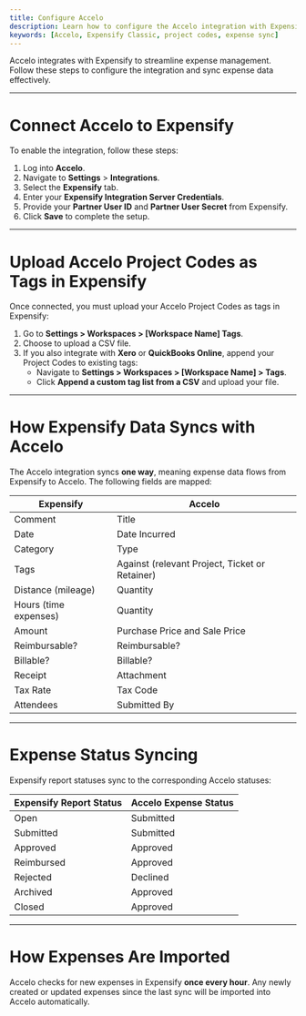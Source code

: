 ```yaml
---
title: Configure Accelo
description: Learn how to configure the Accelo integration with Expensify, including exporting and coding settings.
keywords: [Accelo, Expensify Classic, project codes, expense sync]
---
```


Accelo integrates with Expensify to streamline expense management. Follow these steps to configure the integration and sync expense data effectively.

---

# Connect Accelo to Expensify

To enable the integration, follow these steps:

1. Log into **Accelo**.
2. Navigate to **Settings** > **Integrations**.
3. Select the **Expensify** tab.
4. Enter your **Expensify Integration Server Credentials**.
5. Provide your **Partner User ID** and **Partner User Secret** from Expensify.
6. Click **Save** to complete the setup.

---

# Upload Accelo Project Codes as Tags in Expensify

Once connected, you must upload your Accelo Project Codes as tags in Expensify:

1. Go to **Settings > Workspaces > [Workspace Name] Tags**.
2. Choose to upload a CSV file.
3. If you also integrate with **Xero** or **QuickBooks Online**, append your Project Codes to existing tags:
   - Navigate to **Settings > Workspaces > [Workspace Name] > Tags**.
   - Click **Append a custom tag list from a CSV** and upload your file.

---

# How Expensify Data Syncs with Accelo

The Accelo integration syncs **one way**, meaning expense data flows from Expensify to Accelo. The following fields are mapped:

| Expensify           | Accelo                |
|---------------------|-----------------------|
| Comment             | Title                 |
| Date                | Date Incurred         |
| Category            | Type                  |
| Tags                | Against (relevant Project, Ticket or Retainer) |
| Distance (mileage)  | Quantity              |
| Hours (time expenses) | Quantity            |
| Amount              | Purchase Price and Sale Price |
| Reimbursable?       | Reimbursable?         |
| Billable?           | Billable?             |
| Receipt             | Attachment            |
| Tax Rate            | Tax Code              |
| Attendees           | Submitted By          |

---

# Expense Status Syncing

Expensify report statuses sync to the corresponding Accelo statuses:

| Expensify Report Status | Accelo Expense Status |
|-------------------------|-----------------------|
| Open                    | Submitted             |
| Submitted               | Submitted             |
| Approved                | Approved              |
| Reimbursed              | Approved              |
| Rejected                | Declined              |
| Archived                | Approved              |
| Closed                  | Approved              |

---

# How Expenses Are Imported

Accelo checks for new expenses in Expensify **once every hour**. Any newly created or updated expenses since the last sync will be imported into Accelo automatically.

</div>
